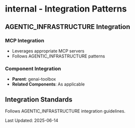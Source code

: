 # internal - Integration Patterns

## AGENTIC_INFRASTRUCTURE Integration

### MCP Integration
- Leverages appropriate MCP servers
- Follows AGENTIC_INFRASTRUCTURE patterns

### Component Integration
- **Parent**: genai-toolbox
- **Related Components**: As applicable

## Integration Standards

Follows AGENTIC_INFRASTRUCTURE integration guidelines.

Last Updated: 2025-06-14
